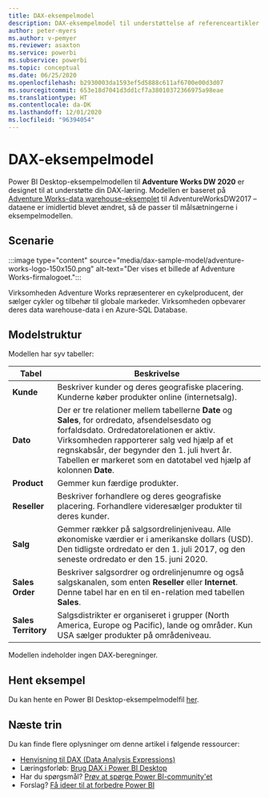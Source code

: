 ```yaml
---
title: DAX-eksempelmodel
description: DAX-eksempelmodel til understøttelse af referenceartikler.
author: peter-myers
ms.author: v-pemyer
ms.reviewer: asaxton
ms.service: powerbi
ms.subservice: powerbi
ms.topic: conceptual
ms.date: 06/25/2020
ms.openlocfilehash: b2930003da1593ef5d5888c611af6700e00d3d07
ms.sourcegitcommit: 653e18d7041d3dd1cf7a38010372366975a98eae
ms.translationtype: HT
ms.contentlocale: da-DK
ms.lasthandoff: 12/01/2020
ms.locfileid: "96394054"
---
```

# <a name="dax-sample-model"></a>DAX-eksempelmodel

Power BI Desktop-eksempelmodellen til **Adventure Works DW 2020** er designet til at understøtte din DAX-læring. Modellen er baseret på [Adventure Works-data warehouse-eksemplet](/sql/samples/adventureworks-install-configure#data-warehouse-downloads) til AdventureWorksDW2017 – dataene er imidlertid blevet ændret, så de passer til målsætningerne i eksempelmodellen.

## <a name="scenario"></a>Scenarie

:::image type="content" source="media/dax-sample-model/adventure-works-logo-150x150.png" alt-text="Der vises et billede af Adventure Works-firmalogoet.":::

Virksomheden Adventure Works repræsenterer en cykelproducent, der sælger cykler og tilbehør til globale markeder. Virksomheden opbevarer deres data warehouse-data i en Azure-SQL Database.

## <a name="model-structure"></a>Modelstruktur

Modellen har syv tabeller:

|Tabel|Beskrivelse|
|-----|-------|
|**Kunde**|Beskriver kunder og deres geografiske placering. Kunderne køber produkter online (internetsalg).|
|**Dato**|Der er tre relationer mellem tabellerne **Date** og **Sales**, for ordredato, afsendelsesdato og forfaldsdato. Ordredatorelationen er aktiv. Virksomheden rapporterer salg ved hjælp af et regnskabsår, der begynder den 1. juli hvert år. Tabellen er markeret som en datotabel ved hjælp af kolonnen **Date**.|
|**Product**|Gemmer kun færdige produkter.|
|**Reseller**|Beskriver forhandlere og deres geografiske placering. Forhandlere videresælger produkter til deres kunder.|
|**Salg**|Gemmer rækker på salgsordrelinjeniveau. Alle økonomiske værdier er i amerikanske dollars (USD). Den tidligste ordredato er den 1. juli 2017, og den seneste ordredato er den 15. juni 2020.|
|**Sales Order**|Beskriver salgsordrer og ordrelinjenumre og også salgskanalen, som enten **Reseller** eller **Internet**. Denne tabel har en en til en-relation med tabellen **Sales**.|
|**Sales Territory**|Salgsdistrikter er organiseret i grupper (North America, Europe og Pacific), lande og områder. Kun USA sælger produkter på områdeniveau.|

Modellen indeholder ingen DAX-beregninger.

## <a name="download-sample"></a>Hent eksempel

Du kan hente en Power BI Desktop-eksempelmodelfil [her](https://aka.ms/dax-docs-sample-file).

## <a name="next-steps"></a>Næste trin

Du kan finde flere oplysninger om denne artikel i følgende ressourcer:

- [Henvisning til DAX (Data Analysis Expressions)](/dax/)
- Læringsforløb: [Brug DAX i Power BI Desktop](/learn/paths/dax-power-bi/)
- Har du spørgsmål? [Prøv at spørge Power BI-community'et](https://community.powerbi.com/)
- Forslag? [Få ideer til at forbedre Power BI](https://ideas.powerbi.com)